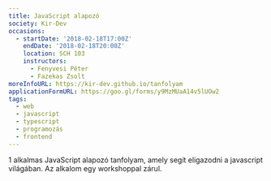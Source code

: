 ```yaml
---
title: JavaScript alapozó
society: Kir-Dev
occasions:
  - startDate: '2018-02-18T17:00Z'
    endDate: '2018-02-18T20:00Z'
    location: SCH 103
    instructors:
      - Fenyvesi Péter
      - Fazekas Zsolt
moreInfoURL: https://kir-dev.github.io/tanfolyam
applicationFormURL: https://goo.gl/forms/y9MzMUaA14v5lUOw2
tags:
  - web
  - javascript
  - typescript
  - programozás
  - frontend
---
```


1 alkalmas JavaScript alapozó tanfolyam, amely segít eligazodni a javascript világában. Az alkalom egy workshoppal zárul.
